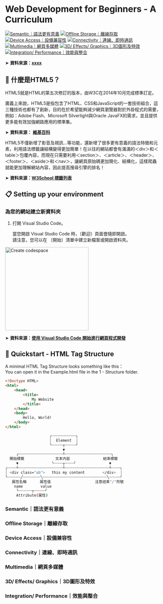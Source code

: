 # Web Development for Beginners - A Curriculum
[![Semantic｜語法更有意義](svg)](位置)
[![Offline Storage｜離線存取](svg)](位置)
[![Device Access｜設備兼容性](svg)](位置)
[![Connectivity｜連線、即時通訊](svg)](位置)
[![Multimedia｜網頁多媒體](svg)](位置)
[![3D/ Effects/ Graphics｜3D圖形及特效](svg)](位置)
[![Integration/ Performance｜效能與整合](svg)](位置)

➤  **資料來源：**[**xxxx**](https://zh.wikipedia.org/zh-tw/HTML5) 

## 📣 什麼是HTML5？

HTML5就是HTML的第五次修訂的版本，由W3C在2014年10月完成標準訂定。

廣義上來說，HTML5是指包含了HTML、CSS和JavaScript的一套技術組合，這三種技術也都有了創新，目的在於希望能夠減少網頁瀏覽器對於外掛程式的需要，例如：Adobe Flash、Microsoft Silverlight與Oracle JavaFX的需求，並且提供更多能有效加強網路應用的標準集。

➤  **資料來源：** [**維基百科**](https://zh.wikipedia.org/zh-tw/HTML5)   

  
HTML5不僅新增了影音及視訊…等功能，還新增了很多更有意義的語法特徵和元素，利用語法標籤讓結構變得更加簡單！在以往的網站都會有滿滿的＜div＞和＜table＞包覆內容，而現在只需要利用＜section＞、＜article＞、＜header＞、＜footer＞、＜aside＞和＜nav＞，讓網頁原始碼更加簡化、結構化，這樣爬蟲就能更加理解網站內容，因此提高搜尋引擎的排名！

➤  **資料來源：**[**W3School 標籤列表**](https://www.w3schools.com/tags/default.asp) 


## 📋 Setting up your environment

### 為您的網站建立新資料夾

1. 打開 Visual Studio Code。

	當您開啟 Visual Studio Code 時，〔歡迎〕頁面會隨即開啟。  
 	請注意，您可以在 〔開始〕清單中建立新檔案或開啟資料夾。

<img src="./images/createcodespace.png" alt="Create codespace" style="width:270px;"/>

➤  **資料來源：**[**使用 Visual Studio Code 開始進行網頁程式開發**](https://learn.microsoft.com/zh-tw/training/modules/get-started-with-web-development/) 

## 🌱 Quickstart - HTML Tag Structure

A minimal HTML Tag Structure looks something like this：  
You can open it in the Example.html file in the 1 - Structure folder.

```html
<!Doctype HTML>
<html>
	<head>
		<title>
			My Website
		</title>
	</head>
	<body>
		Hello, World!	
	</body>
</html>
```














```bash
                    ╭┈┈┈┈┈┈┈┈┈┈┈╮
                    ┆  Element  ┆
                    ╰┈┈┈┈┈┬┈┈┈┈┈╯
                          ▼ 
     ╭┈┈┈┈┈┈┈┈┈┈┈┈┈┈┈┈┈┈┈┈┴┈┈┈┈┈┈┈┈┈┈┈┈┈┈┈┈┈┈┈┈┈╮
  開始標籤              文本内容               結束標籤
     ▼               ╰┈┈┈┈┬┈┈┈┈╯               ▼
╭┈┈┈┈┴┈┈┈┈┈┈┈┈┈┈┈┈┈┈┈┈┈┈┈┈┴┈┈┈┈┈┈┈┈┈┈┈┈┈┈┈┈┈┈┈┈┴┈┈┈┈╮
┆ <div class="ab">   this my content        </div>  ┆
╰┈┈┈┈┈┈╱┈┈┈┈┈┈┈┈╲┈┈┈┈┈┈┈┈┈┈┈┈┈┈┈┈┈┈┈┈┈┈┈┈┈┈┈┈┈╲┈┈┈┈┈╯
   属性名稱      属性值                    注意结束"/"符號
    name        value
     ╰┈┈┈┈┈┈┬┈┈┈┈┈╯
     Attribute(属性)
```


### Semantic｜語法更有意義

### Offline Storage｜離線存取

### Device Access｜設備兼容性

### Connectivity｜連線、即時通訊

### Multimedia｜網頁多媒體
### 3D/ Effects/ Graphics｜3D圖形及特效
### Integration/ Performance｜效能與整合
